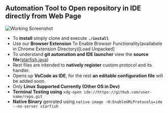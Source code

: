 ## Automation Tool to Open repository in IDE directly from Web Page
![Working Screenshot](https://user-images.githubusercontent.com/31308705/79615929-66fd4680-8121-11ea-9750-86a683cf5f41.gif)
- To **install** simply clone and execute **`./install`**
- Use our  **Browser Extension** To Enable Browser Functionality(availabele in Chrome Extension Directory)[Load Unpacked]
- To understand **git automation and IDE launcher** view the **source file**([starfish.java](https://github.com/fahad-israr/github-automation-and-open-in-ide/blob/master/starfish.java))
- Rest files are intended to **natively register** custom protocol and its handler.
- Opens up **VsCode as IDE**, for the rest  **an editable configuration file** will be added soon.
- Only **Linux Supported Currently (Other OS in Dev)**
- **Terminal Testing using** `xdg-open ide://https://github.com/user-name/repo.git`
- **Native Binary** genrated using `native-image -H:EnableURLProtocols=ide --no-server starfish`
